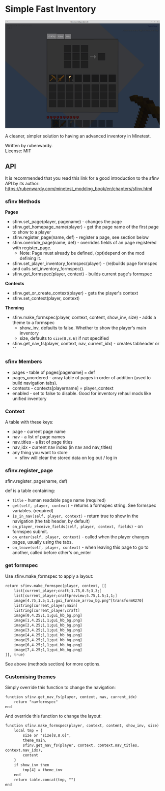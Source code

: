 # Simple Fast Inventory

![SFINV Screeny](screenshot.png)

A cleaner, simpler solution to having an advanced inventory in Minetest.

Written by rubenwardy.  
License: MIT

## API

It is recommended that you read this link for a good introduction to the sfinv API
by its author: https://rubenwardy.com/minetest_modding_book/en/chapters/sfinv.html

### sfinv Methods

**Pages**

* sfinv.set_page(player, pagename) - changes the page
* sfinv.get_homepage_name(player) - get the page name of the first page to show to a player
* sfinv.register_page(name, def) - register a page, see section below
* sfinv.override_page(name, def) - overrides fields of an page registered with register_page.
    * Note: Page must already be defined, (opt)depend on the mod defining it.
* sfinv.set_player_inventory_formspec(player) - (re)builds page formspec
             and calls set_inventory_formspec().
* sfinv.get_formspec(player, context) - builds current page's formspec

**Contexts**

* sfinv.get_or_create_context(player) - gets the player's context
* sfinv.set_context(player, context)

**Theming**

* sfinv.make_formspec(player, context, content, show_inv, size) - adds a theme to a formspec
    * show_inv, defaults to false. Whether to show the player's main inventory
    * size, defaults to `size[8,8.6]` if not specified
* sfinv.get_nav_fs(player, context, nav, current_idx) - creates tabheader or ""

### sfinv Members

* pages - table of pages[pagename] = def
* pages_unordered - array table of pages in order of addition (used to build navigation tabs).
* contexts - contexts[playername] = player_context
* enabled - set to false to disable. Good for inventory rehaul mods like unified inventory

### Context

A table with these keys:

* page - current page name
* nav - a list of page names
* nav_titles - a list of page titles
* nav_idx - current nav index (in nav and nav_titles)
* any thing you want to store
    * sfinv will clear the stored data on log out / log in

### sfinv.register_page

sfinv.register_page(name, def)

def is a table containing:

* `title` - human readable page name (required)
* `get(self, player, context)` - returns a formspec string. See formspec variables. (required)
* `is_in_nav(self, player, context)` - return true to show in the navigation (the tab header, by default)
* `on_player_receive_fields(self, player, context, fields)` - on formspec submit.
* `on_enter(self, player, context)` - called when the player changes pages, usually using the tabs.
* `on_leave(self, player, context)` - when leaving this page to go to another, called before other's on_enter

### get formspec

Use sfinv.make_formspec to apply a layout:

	return sfinv.make_formspec(player, context, [[
		list[current_player;craft;1.75,0.5;3,3;]
		list[current_player;craftpreview;5.75,1.5;1,1;]
		image[4.75,1.5;1,1;gui_furnace_arrow_bg.png^[transformR270]
		listring[current_player;main]
		listring[current_player;craft]
		image[0,4.25;1,1;gui_hb_bg.png]
		image[1,4.25;1,1;gui_hb_bg.png]
		image[2,4.25;1,1;gui_hb_bg.png]
		image[3,4.25;1,1;gui_hb_bg.png]
		image[4,4.25;1,1;gui_hb_bg.png]
		image[5,4.25;1,1;gui_hb_bg.png]
		image[6,4.25;1,1;gui_hb_bg.png]
		image[7,4.25;1,1;gui_hb_bg.png]
	]], true)

See above (methods section) for more options.

### Customising themes

Simply override this function to change the navigation:

	function sfinv.get_nav_fs(player, context, nav, current_idx)
		return "navformspec"
	end

And override this function to change the layout:

	function sfinv.make_formspec(player, context, content, show_inv, size)
		local tmp = {
			size or "size[8,8.6]",
			theme_main,
			sfinv.get_nav_fs(player, context, context.nav_titles, context.nav_idx),
			content
		}
		if show_inv then
			tmp[4] = theme_inv
		end
		return table.concat(tmp, "")
	end
